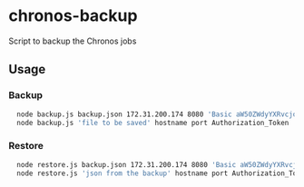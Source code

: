 # chronos-backup
Script to backup the Chronos jobs

## Usage
### Backup
```bash
  node backup.js backup.json 172.31.200.174 8080 'Basic aW50ZWdyYXRvcjozbmlZQWNmWUZ1eGwydQ=='
  node backup.js 'file to be saved' hostname port Authorization_Token
```

### Restore
```bash
  node restore.js backup.json 172.31.200.174 8080 'Basic aW50ZWdyYXRvcjozbmlZQWNmWUZ1eGwydQ=='
  node restore.js 'json from the backup' hostname port Authorization_Token
```
